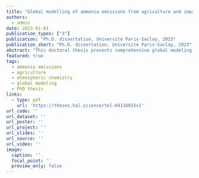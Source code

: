 ```yaml
---
title: "Global modelling of ammonia emissions from agriculture and impact on atmospheric chemistry"
authors:
  - admin
date: 2023-01-01
publication_types: ["3"]
publication: "Ph.D. dissertation, Université Paris-Saclay, 2023"
publication_short: "Ph.D. dissertation, Université Paris-Saclay, 2023"
abstract: "This doctoral thesis presents comprehensive global modeling of ammonia emissions from agriculture and their impacts on atmospheric chemistry, providing new insights into agricultural nitrogen dynamics and atmospheric composition."
featured: true
tags:
  - ammonia emissions
  - agriculture
  - atmospheric chemistry
  - global modeling
  - PhD thesis
links:
  - type: pdf
    url: 'https://theses.hal.science/tel-04116015v1'
url_code: ''
url_dataset: ''
url_poster: ''
url_project: ''
url_slides: ''
url_source: ''
url_video: ''
image:
  caption: ''
  focal_point: ''
  preview_only: false
---
```


